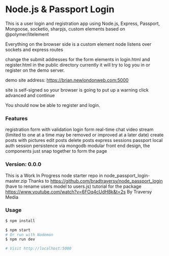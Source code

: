 # Node.js & Passport Login

This is a user login and registration app using
 Node.js,
 Express,
 Passport,
 Mongoose,
 socketio,
 sharpjs,
 custom elements based on @polymer/litelement

Everything on the browser side is a custom element
node listens over sockets and express routes

change the submit addresses for the form elements in login.html and register.html in the public directory
currently it will try to log you in or register on the demo server.

demo site address: https://brian.newlondonweb.com:5000

site is self-signed so your browser is going to put up a warning click advanced and continue

You should now be able to register and login.


### Features

registration form with validation
login form
real-time chat
video stream (limited to one at a time may be removed or improved at a later date)
create posts with pictures
edit posts
delete posts
express sessions
passport local auth
session persistence via mongodb
modular front end design, the components just snap together to form the page



### Version: 0.0.0

This is a Work In Progress
node starter repo in node_passport_login-master.zip
Thanks to https://github.com/bradtraversy/node_passport_login (have to rename users model to users.js)
tutorial for the package https://www.youtube.com/watch?v=6FOq4cUdH8k&t=2s By Traversy Media

### Usage

```sh
$ npm install
```

```sh
$ npm start
# Or run with Nodemon
$ npm run dev

# Visit http://localhost:5000
```

